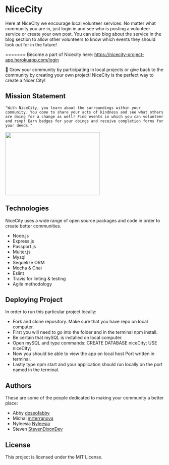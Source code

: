 # NiceCity

Here at NiceCity we encourage local volunteer services. No matter what community you are in, just login in and see who is posting a volunteer service or create your own post. You can also blog about the service in the blog section to allow other volunteers to know which events they should look out for in the future! 

======= Become a part of Nicecity here: https://nicecity-project-app.herokuapp.com/login

:city_sunrise: Grow your community by participating in local projects or give back to the community by creating your own project! NiceCity is the perfect way to create a Nicer City!

## Mission Statement 

`"With NiceCity, you learn about the surroundings within your community.
You come to share your acts of kindness and see what others
are doing for a change as well! Find events in which you can volunteer and rsvp!
Earn badges for your doings and receive completion forms for your deeds."`

<img align="center" width="300" height="200" src="https://media.istockphoto.com/photos/voluteer-group-of-people-for-charity-donation-in-the-park-picture-id668214842?k=6&m=668214842&s=612x612&w=0&h=uc3c6XbgqXPP-URvQ6ZkWbp8tXfNhKbUkcB5CiQEM7E=">

## Technologies

NiceCity uses a wide range of open source packages and code in order to create better communities. 

- Node.js
- Express.js
- Passport.js
- Multer.js
- Mysql 
- Sequelize ORM
- Mocha & Chai
- Eslint
- Travis for linting & testing
- Agile methodology

## Deploying Project
In order to run this particular project locally:
- Fork and clone repository. Make sure that you have repo on local computer. 
- First you will need to go into the folder and in the terminal npm install. 
- Be certain that mySQL is installed on local computer. 
- Open mySQL and type commands: 
        CREATE DATABASE niceCity;
         USE niceCity;
- Now you should be able to view the app on local host Port written in terminal. 
- Lastly type npm start and your application should run locally on the port named in the terminal. 

## Authors

These are some of the people dedicated to making your community a better place:

- Abby [doseofabby](https://github.com/doseofabby)
- Michal [mrterranova](https://github.com/mrterranova)
- Nyleesia [Nyleesia](https://github.com/Nyleesia)
- Steven [StevenDixonDev](https://github.com/StevenDixonDev)

## License

This project is licensed under the MIT License.
